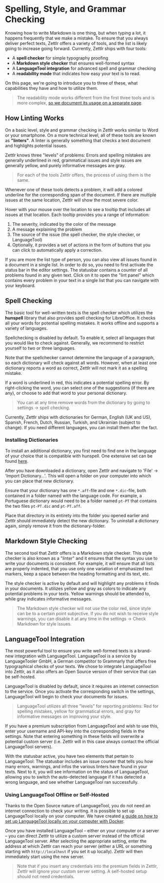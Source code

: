 # Spelling, Style, and Grammar Checking

Knowing how to write Markdown is one thing, but when typing a lot, it happens frequently that we make a mistake. To ensure that you always deliver perfect texts, Zettlr offers a variety of tools, and the list is likely going to increase going forward. Currently, Zettlr ships with four tools:

* A **spell checker** for simple typography proofing
* A **Markdown style checker** that ensures well-formed syntax
* A **LanguageTool integration** for advanced spell and grammar checking
* A **readability mode** that indicates how easy your text is to read.

On this page, we're going to introduce you to three of these, what capabilities they have and how to utilize them.

> The readability mode works different from the first three tools and is more complex, [so we document its usage on a separate page](readability.md).

## How Linting Works

On a basic level, style and grammar checking in Zettlr works similar to Word or your smartphone. On a more technical level, all of these tools are known as **"linters"**. A linter is generally something that checks a text document and highlights potential issues.

Zettlr knows three "levels" of problems: Errors and spelling mistakes are generally underlined in red, grammatical issues and style issues are generally yellow, and purely informative messages are gray.

> For each of the tools Zettlr offers, the process of using them is the same.

Whenever one of these tools detects a problem, it will add a colored underline for the corresponding span of the document. If there are multiple issues at the same location, Zettlr will show the most severe color.

Hover with your mouse over the location to see a tooltip that includes all issues at that location. Each tooltip provides you a range of information:

1. The severity, indicated by the color of the message
2. A message explaining the problem
3. The source of the issue (the spell checker, the style checker, or LanguageTool)
4. Optionally, it provides a set of actions in the form of buttons that you can click to automatically apply a correction.

If you are more the list type of person, you can also view all issues found in a document in a single list. In order to do so, you need to first activate the status bar in the editor settings. The statusbar contains a counter of all problems found in any given text. Click on it to open the "lint panel" which contains every problem in your text in a single list that you can navigate with your keyboard.

## Spell Checking

The basic tool for well-written texts is the spell checker which utilizes the **hunspell** library that also provides spell checking for LibreOffice. It checks all your words for potential spelling mistakes. It works offline and supports a variety of languages.

Spellchecking is disabled by default. To enable it, select all languages that you would like to check against. Generally, we recommend to restrict yourself to two or three languages.

Note that the spellchecker cannot determine the language of a paragraph, so each dictionary will check against all words. However, when at least one dictionary reports a word as correct, Zettlr will not mark it as a spelling mistake.

If a word is underlined in red, this indicates a potential spelling error. By right-clicking the word, you can select one of the suggestions (if there are any), or choose to add that word to your personal dictionary.

> You can at any time remove words from the dictionary by going to settings &rarr; spell checking.

Currently, Zettlr ships with dictionaries for German, English (UK and US), Spanish, French, Dutch, Russian, Turkish, and Ukrainian (subject to change). If you need different languages, you can install them after the fact.

### Installing Dictionaries

To install an additional dictionary, you first need to find one in the language of your choice that is compatible with hunspell. One extensive set can be found [here](https://github.com/wooorm/dictionaries/tree/main/dictionaries).

After you have downloaded a dictionary, open Zettlr and navigate to 'File' &rarr; 'Import Dictionary…'. This will open a folder on your computer into which you can place that new dictionary.

Ensure that your dictionary has one `*.aff`-file and one `*.dic`-file, both contained in a folder named with the language code. For example, a Portuguese dictionary would need to be a folder named `pt-PT` that contains the two files `pt-PT.dic` and `pt-PT.aff`.

Place that directory in its entirety into the folder you opened earlier and Zettlr should immediately detect the new dictionary. To uninstall a dictionary again, simply remove it from the dictionary-folder.

## Markdown Style Checking

The second tool that Zettlr offers is a Markdown style checker. This style checker is also known as a "linter" and it ensures that the syntax you use to write your documents is consistent. For example, it will ensure that all lists are properly indented, that you use only one variation of emphasized text markers, keep a space between the heading formatting and its text, etc.

The style checker is active by default and will highlight any problems it finds in your documents. It utilizes yellow and gray as colors to indicate any potential problems in your texts. Yellow warnings should be attended to, while gray indicates informative messages.

> The Markdown style checker will not use the color red, since style can be to a certain point subjective. If you do not wish to receive style warnings, you can disable it at any time in the settings &rarr; Check Markdown for style issues.

## LanguageTool Integration

The most powerful tool to ensure you write well-formed texts is a brand-new integration with LanguageTool. LanguageTool is a service by LanguageTooler GmbH, a German competitor to Grammarly that offers free typographical checks of your texts. We chose to integrate LanguageTool into Zettlr, as it also offers an Open Source version of their service that can be self-hosted.

LanguageTool is disabled by default, since it requires an internet connection to the service. Once you activate the corresponding switch in the settings, LanguageTool will begin to check your documents for issues.

> LanguageTool utilizes all three "levels" for reporting problems: Red for spelling mistakes, yellow for grammatical errors, and gray for informative messages on improving your style.

If you have a premium subscription from LanguageTool and wish to use this, enter your username and API-key into the corresponding fields in the settings. Note that entering something in these fields will overwrite a potential custom server (i.e. Zettlr will in this case always contact the official LanguageTool servers).

With the statusbar active, you have two elements that pertain to LanguageTool: The statusbar includes an issue counter that tells you how many errors, warnings, and infos the various linters have found in your texts. Next to it, you will see information on the status of LanguageTool, allowing you to switch the auto-detected language if it has detected a wrong language, and see whether LanguageTool ran successfully.

### Using LanguageTool Offline or Self-Hosted

Thanks to the Open Source nature of LanguageTool, you do not need an internet connection to check your writing. It is possible to set up LanguageTool locally on your computer. We have created [a guide on how to set up LanguageTool locally on your computer with Docker](../guides/languagetool-local.md).

Once you have installed LanguageTool – either on your computer or a server – you can direct Zettlr to utilize a custom server instead of the official LanguageTool server. After selecting the appropriate setting, enter the address at which Zettlr can reach your server (either a URL or something starting with `http://localhost` if you set it up locally). Zettlr will then immediately start using the new server.

> Note that if you insert any credentials into the premium fields in Zettlr, Zettlr will ignore your custom server setting. A self-hosted setup should not need credentials.
